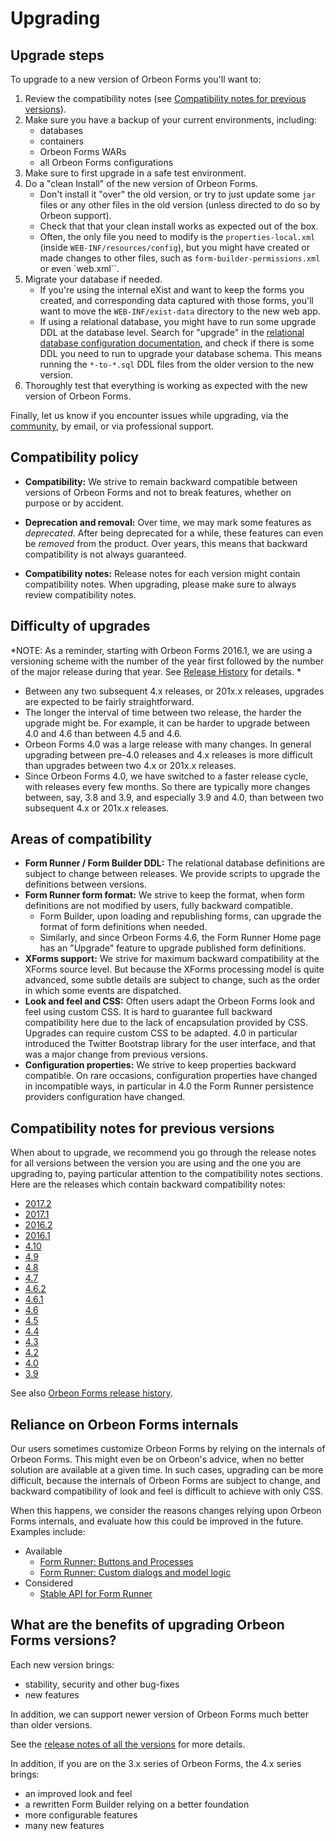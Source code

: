 # Upgrading

<!-- toc -->

## Upgrade steps

To upgrade to a new version of Orbeon Forms you'll want to:

1. Review the compatibility notes (see [Compatibility notes for previous versions](#compatibility-notes-for-previous-versions)).
1. Make sure you have a backup of your current environments, including:
    - databases
    - containers
    - Orbeon Forms WARs
    - all Orbeon Forms configurations
1. Make sure to first upgrade in a safe test environment.
1. Do a "clean Install" of the new version of Orbeon Forms.
    - Don't install it "over" the old version, or try to just update some `jar` files or any other files in the old version (unless directed to do so by Orbeon support). 
    - Check that that your clean install works as expected out of the box.
    - Often, the only file you need to modify is the `properties-local.xml` (inside `WEB-INF/resources/config`), but you might have created or made changes to other files, such as `form-builder-permissions.xml` or even `web.xml``.
1. Migrate your database if needed.
    - If you're using the internal eXist and want to keep the forms you created, and corresponding data captured with those forms, you'll want to move the `WEB-INF/exist-data` directory to the new web app.
    - If using a relational database, you might have to run some upgrade DDL at the database level. Search for "upgrade" in the [relational database configuration documentation](form-runner/persistence/relational-db.md), and check if there is some DDL you need to run to upgrade your database schema. This means running the `*-to-*.sql` DDL files from the older version to the new version.
1. Thoroughly test that everything is working as expected with the new version of Orbeon Forms.

Finally, let us know if you encounter issues while upgrading, via the [community](https://www.orbeon.com/community), by email, or via professional support.

## Compatibility policy

- __Compatibility:__ We strive to remain backward compatible between versions of Orbeon Forms and not to break features, whether on purpose or by accident.

- __Deprecation and removal:__ Over time, we may mark some features as *deprecated*. After being deprecated for a while, these features can even be *removed* from the product. Over years, this means that backward compatibility is not always guaranteed.

- __Compatibility notes:__ Release notes for each version might contain compatibility notes. When upgrading, please make sure to always review compatibility notes.

## Difficulty of upgrades

*NOTE: As a reminder, starting with Orbeon Forms 2016.1, we are using a versioning scheme with the number of the year first followed by the number of the major release during that year. See [Release History](release-history.md) for details. *

- Between any two subsequent 4.x releases, or 201x.x releases, upgrades are expected to be fairly straightforward.
- The longer the interval of time between two release, the harder the upgrade might be. For example, it can be harder to upgrade between 4.0 and 4.6 than between 4.5 and 4.6.
- Orbeon Forms 4.0 was a large release with many changes. In general upgrading between pre-4.0 releases and 4.x releases is more difficult than upgrades between two 4.x or 201x.x releases.
- Since Orbeon Forms 4.0, we have switched to a faster release cycle, with releases every few months. So there are typically more changes between, say, 3.8 and 3.9, and especially 3.9 and 4.0, than between two subsequent 4.x or 201x.x releases.

## Areas of compatibility

- __Form Runner / Form Builder DDL:__ The relational database definitions are subject to change between releases. We provide scripts to upgrade the definitions between versions.
- __Form Runner form format:__ We strive to keep the format, when form definitions are not modified by users, fully backward compatible.
  - Form Builder, upon loading and republishing forms, can upgrade the format of form definitions when needed.
  - Similarly, and since Orbeon Forms 4.6, the Form Runner Home page has an "Upgrade" feature to upgrade published form definitions.
- __XForms support:__ We strive for maximum backward compatibility at the XForms source level. But because the XForms processing model is quite advanced, some subtle details are subject to change, such as the order in which some events are dispatched.
- __Look and feel and CSS:__ Often users adapt the Orbeon Forms look and feel using custom CSS. It is hard to guarantee full backward compatibility here due to the lack of encapsulation provided by CSS. Upgrades can require custom CSS to be adapted. 4.0 in particular introduced the Twitter Bootstrap library for the user interface, and that was a major change from previous versions.
- __Configuration properties:__ We strive to keep properties backward compatible. On rare occasions, configuration properties have changed in incompatible ways, in particular in 4.0 the Form Runner persistence providers configuration have changed.

## Compatibility notes for previous versions

When about to upgrade, we recommend you go through the release notes for all versions between the version you are using and the one you are upgrading to, paying particular attention to the compatibility notes sections. Here are the releases which contain backward compatibility notes:

- [2017.2](http://blog.orbeon.com/2017/12/orbeon-forms-20172.html)
- [2017.1](http://blog.orbeon.com/2017/06/orbeon-forms-20171.html)
- [2016.2](http://blog.orbeon.com/2016/08/orbeon-forms-20162.html)
- [2016.1](http://blog.orbeon.com/2016/04/orbeon-forms-20161.html)
- [4.10](http://blog.orbeon.com/2015/08/orbeon-forms-410.html)
- [4.9](http://blog.orbeon.com/2015/05/orbeon-forms-49.html)
- [4.8](http://blog.orbeon.com/2015/01/orbeon-forms-48.html)
- [4.7](http://blog.orbeon.com/2014/09/orbeon-forms-47.html)
- [4.6.2](http://blog.orbeon.com/2014/08/orbeon-forms-462.html)
- [4.6.1](http://blog.orbeon.com/2014/07/orbeon-forms-461.html)
- [4.6](http://blog.orbeon.com/2014/06/orbeon-forms-46.html)
- [4.5](http://blog.orbeon.com/2014/04/orbeon-forms-45.html)
- [4.4](http://blog.orbeon.com/2013/11/orbeon-forms-44.html)
- [4.3](http://blog.orbeon.com/2013/08/orbeon-forms-43.html)
- [4.2](http://blog.orbeon.com/2013/05/orbeon-forms-42.html)
- [4.0](http://wiki.orbeon.com/forms/doc/developer-guide/release-notes/40#TOC-Compatibility-notes)
- [3.9](http://wiki.orbeon.com/forms/doc/developer-guide/release-notes/39#TOC-Compatibility-notes)

See also [Orbeon Forms release history](release-history.md).

## Reliance on Orbeon Forms internals

Our users sometimes customize Orbeon Forms by relying on the internals of Orbeon Forms. This might even be on Orbeon's advice, when no better solution are available at a given time. In such cases, upgrading can be more difficult, because the internals of Orbeon Forms are subject to change, and backward compatibility of look and feel is difficult to achieve with only CSS.

When this happens, we consider the reasons changes relying upon Orbeon Forms internals, and evaluate how this could be improved in the future. Examples include:

- Available
  - [Form Runner: Buttons and Processes](form-runner/advanced/buttons-and-processes/README.md)
  - [Form Runner: Custom dialogs and model logic](form-runner/advanced/custom.md)
- Considered
  - [Stable API for Form Runner](https://github.com/orbeon/orbeon-forms/issues/1095)

## What are the benefits of upgrading Orbeon Forms versions?

Each new version brings:

- stability, security and other bug-fixes
- new features

In addition, we can support newer version of Orbeon Forms much better than older versions.

See the [release notes of all the versions](release-history.md) for more details.

In addition, if you are on the 3.x series of Orbeon Forms, the 4.x series brings:

- an improved look and feel
- a rewritten Form Builder relying on a better foundation
- more configurable features
- many new features
